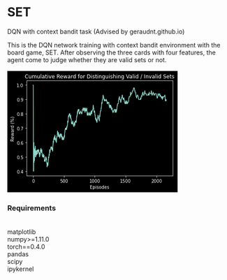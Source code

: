 # SET
DQN with context bandit task (Advised by geraudnt.github.io)</br>

This is the DQN network training with context bandit environment with the board game, SET.
After observing the three cards with four features, the agent come to judge whether they are valid sets or not. </br></br>
![alt text](https://github.com/SoanKim/SET/blob/main/result.png)

### Requirements</br></br>

matplotlib</br>
numpy>=1.11.0</br>
torch==0.4.0</br>
pandas</br>
scipy</br>
ipykernel</br>
